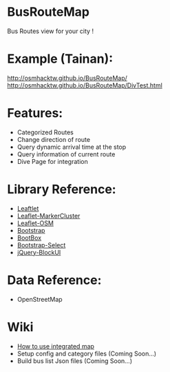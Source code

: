 BusRouteMap
============


Bus Routes view for your city !

# Example (Tainan):
http://osmhacktw.github.io/BusRouteMap/
http://osmhacktw.github.io/BusRouteMap/DivTest.html

# Features:

* Categorized Routes
* Change direction of route
* Query dynamic arrival time at the stop
* Query information of current route
* Dive Page for integration

# Library Reference:

* [Leaftlet](http://leafletjs.com/)
* [Leaflet-MarkerCluster](https://github.com/Leaflet/Leaflet.markercluster)
* [Leaflet-OSM](https://github.com/jfirebaugh/leaflet-osm)
* [Bootstrap](http://getbootstrap.com/)
* [BootBox](http://bootboxjs.com/)
* [Bootstrap-Select](http://silviomoreto.github.io/bootstrap-select/)
* [jQuery-BlockUI](http://malsup.com/jquery/block/)

# Data Reference:

* OpenStreetMap

# Wiki

* [How to use integrated map](https://github.com/osmhacktw/BusRouteMap/wiki/How-to-use-integrated-bus-map)
* Setup config and category files (Coming Soon...)
* Build bus list Json files (Coming Soon...)
